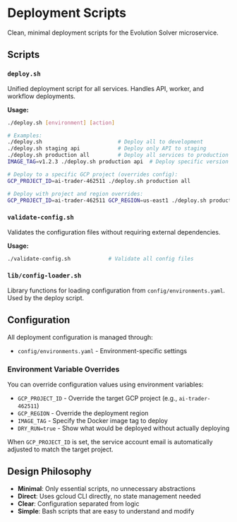 # Deployment Scripts

Clean, minimal deployment scripts for the Evolution Solver microservice.

## Scripts

### `deploy.sh`
Unified deployment script for all services. Handles API, worker, and workflow deployments.

**Usage:**
```bash
./deploy.sh [environment] [action]

# Examples:
./deploy.sh                        # Deploy all to development
./deploy.sh staging api            # Deploy only API to staging
./deploy.sh production all         # Deploy all services to production
IMAGE_TAG=v1.2.3 ./deploy.sh production api  # Deploy specific version

# Deploy to a specific GCP project (overrides config):
GCP_PROJECT_ID=ai-trader-462511 ./deploy.sh production all

# Deploy with project and region overrides:
GCP_PROJECT_ID=ai-trader-462511 GCP_REGION=us-east1 ./deploy.sh production all
```

### `validate-config.sh`
Validates the configuration files without requiring external dependencies.

**Usage:**
```bash
./validate-config.sh            # Validate all config files
```

### `lib/config-loader.sh`
Library functions for loading configuration from `config/environments.yaml`. Used by the deploy script.

## Configuration

All deployment configuration is managed through:
- `config/environments.yaml` - Environment-specific settings

### Environment Variable Overrides

You can override configuration values using environment variables:

- `GCP_PROJECT_ID` - Override the target GCP project (e.g., `ai-trader-462511`)
- `GCP_REGION` - Override the deployment region
- `IMAGE_TAG` - Specify the Docker image tag to deploy
- `DRY_RUN=true` - Show what would be deployed without actually deploying

When `GCP_PROJECT_ID` is set, the service account email is automatically adjusted to match the target project.

## Design Philosophy

- **Minimal**: Only essential scripts, no unnecessary abstractions
- **Direct**: Uses gcloud CLI directly, no state management needed
- **Clear**: Configuration separated from logic
- **Simple**: Bash scripts that are easy to understand and modify
